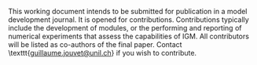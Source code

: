 This working document intends to be submitted for publication in a model development journal. It is opened for contributions. Contributions typically include the development of modules, or the performing and reporting of numerical experiments that assess the capabilities of IGM. All contributors will be listed as co-authors of the final paper. Contact \texttt{guillaume.jouvet@unil.ch} if you wish to contribute.
